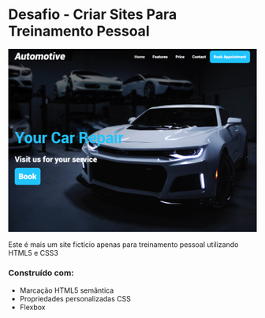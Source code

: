 # Desafio - Criar Sites Para Treinamento Pessoal

<img alt="Components Project" src="./site.png" />

Este é mais um site fictício apenas para treinamento pessoal utilizando HTML5 e CSS3

### Construído com:

- Marcação HTML5 semântica
- Propriedades personalizadas CSS
- Flexbox

